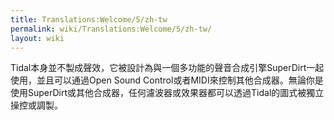 ```yaml
---
title: Translations:Welcome/5/zh-tw
permalink: wiki/Translations:Welcome/5/zh-tw/
layout: wiki
---
```


Tidal本身並不製成聲效，它被設計為與一個多功能的聲音合成引擎SuperDirt一起使用，並且可以通過Open
Sound
Control或者MIDI來控制其他合成器。無論你是使用SuperDirt或其他合成器，任何濾波器或效果器都可以透過Tidal的圖式被獨立操控或調製。
